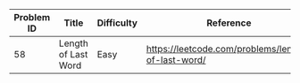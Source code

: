 | Problem ID | Title | Difficulty | Reference
| --- | --- | --- | ---
| 58 | Length of Last Word | Easy | https://leetcode.com/problems/length-of-last-word/
